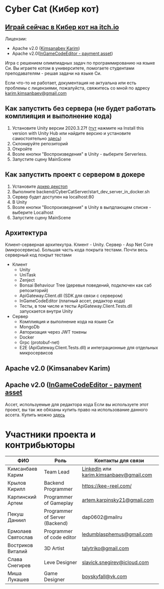 # Cyber Cat (Кибер кот)
## [Играй сейчас в Кибер кот на itch.io](https://karim3d.itch.io/cyber-cat-programming-game)
Лицензии:
  - Apache v2.0 ([Kimsanabev Karim](https://www.linkedin.com/in/karim-kimsanbaev-013851203/))
  - Apache v2.0([InGameCodeEditor - payment asset](https://assetstore.unity.com/packages/tools/gui/ingame-code-editor-144254))

Игра с решением олимпиадных задач по программированию на языке Си. Вы играете котом в университете, помогаете студентами  преподавателям - решая задачи на языке Си.

Если что-то не работает, документация не актуальна или есть проблемы с лицензиями, пожалуйста, свяжитесь со мной по адресу karim.kimsanbaev@gmail.com

## Как запустить без сервера (не будет работать комплияция и выполнение кода)
1. Установите Unity версии 2020.3.27f ([тут](https://unity3d.com/ru/unity/whats-new/2020.3.27) нажмите на Install this version with Unity Hub или найдите версию и установите самостоятельно [здесь](https://unity3d.com/ru/get-unity/download/archive))
2. Склонируйте репозиторий
3. Откройте
4. Возле кнопки "Воспроизведения" в Unity - выберите Serverless.
5. Запустите сцену MainScene

## Как запустить проект с сервером в докере
1. Установите [докер декстоп](https://www.docker.com/products/docker-desktop/)
2. Выполните backend/CyberCatServer/start_dev_server_in_docker.sh
3. Сервер будет доступен на localhost:80
4. В Unity
5. Возле кнопки "Воспроизведения" в Unity в выпдпающем списке - выберите Localhost
6. Запустите сцену MainScene

## Архитектура
Клиент-серверная архитекутра. Клиент - Unity. Сервер - Asp Net Core (микросервисы). Большая часть кода покрыта тестами. Почти весь серверный код покрыт тестами
- Клиент
    - Unity
    - UniTask
    - Zenject
    - Bonsai Behaviour Tree (деревья поведений, подключен как саб репозиторий)
    - ApiGateway.Client.dll (SDK для связи с сервером)
    - InGameCodeEditor (платный ассет, редактор кода)
    - Тесты, в том числе и тесты ApiGateway.Client.Tests.dll запускается внутри Unity
- Сервер
    - Комплияция и выполнение кода на языке Си
    - MongoDb
    - Авторизация через JWT токены
    - Docker
    - Grpc (protobuf-net)
    - E2E (ApiGateway.Client.Tests.dll) и интеграционные для отдельных микросервисов

## Apache v2.0 (Kimsanabev Karim)
## Apache v2.0 ([InGameCodeEditor - payment asset](https://forum.unity.com/threads/released-ingame-code-editor.663256/)
Ассет, используемые для редактора кода
Если вы используете этот проект, вы так же обязаны купить право на использование данного ассета. Купить можно [здесь](https://assetstore.unity.com/packages/tools/gui/ingame-code-editor-144254)

# Участники проекта и контрибьюторы

| ФИО                        | Роль | Контакты для связи                                                                                 |
|----------------------------| ----------------------------- |----------------------------------------------------------------------------------------------------|
| Кимсанбаев Карим          | Team Lead | [LinkedIn](https://www.linkedin.com/in/karim-kimsanbaev-013851203/) или karim.kimsanbaev@gmail.com |
| Крылов Кирилл             | Backend Programmer | https://kee-reel.com/                 |
| Карпинский Артем          | Programmer of Gameplay | artem.karpinsky21@gmail.com       |
| Пекуш Даниил              | Programmer of Server (Backend) | dap0602@mailru            |
| Ермолаев Святослав        | Programmer of code editor | ledumblasphemus@gmail.com      |
| Востриков Виталий         | 3D Artist | talytriko@gmail.com                            |
| Слава Снегирев            | Leve Designer | slavick.snegirev@icloud.com                |
| Миша Лукашев              | Game Designer | boyskyfall@vk.com                          |